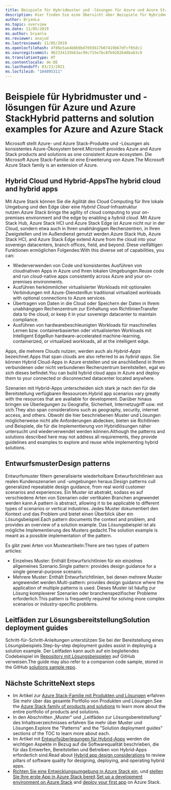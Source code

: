 ```yaml
---
title: Beispiele für Hybridmuster und -lösungen für Azure und Azure Stack Hub
description: Hier finden Sie eine Übersicht über Beispiele für Hybridmuster und -lösungen, mit denen Sie sich mit Hybridlösungen in Azure und Azure Stack Hub vertraut machen und solche Art von Lösungen erstellen können.
author: BryanLa
ms.topic: overview
ms.date: 11/05/2019
ms.author: bryanla
ms.reviewer: anajod
ms.lastreviewed: 11/05/2019
ms.openlocfilehash: 4f86e5ae4b8b9bd7693617b07419b67dfcf05dc1
ms.sourcegitcommit: 962334135b63ac99c715e7bc8fb9282648ba63c9
ms.translationtype: HT
ms.contentlocale: de-DE
ms.lasthandoff: 03/23/2021
ms.locfileid: "104895311"
---
```

# <a name="hybrid-patterns-and-solution-examples-for-azure-and-azure-stack"></a><span data-ttu-id="3c064-103">Beispiele für Hybridmuster und -lösungen für Azure und Azure Stack</span><span class="sxs-lookup"><span data-stu-id="3c064-103">Hybrid patterns and solution examples for Azure and Azure Stack</span></span>

<span data-ttu-id="3c064-104">Microsoft stellt Azure- und Azure Stack-Produkte und -Lösungen als konsistentes Azure-Ökosystem bereit.</span><span class="sxs-lookup"><span data-stu-id="3c064-104">Microsoft provides Azure and Azure Stack products and solutions as one consistent Azure ecosystem.</span></span> <span data-ttu-id="3c064-105">Die Microsoft Azure Stack-Familie ist eine Erweiterung von Azure.</span><span class="sxs-lookup"><span data-stu-id="3c064-105">The Microsoft Azure Stack family is an extension of Azure.</span></span>

## <a name="the-hybrid-cloud-and-hybrid-apps"></a><span data-ttu-id="3c064-106">Hybrid Cloud und Hybrid-Apps</span><span class="sxs-lookup"><span data-stu-id="3c064-106">The hybrid cloud and hybrid apps</span></span>

<span data-ttu-id="3c064-107">Mit Azure Stack können Sie die Agilität des Cloud Computing für Ihre lokale Umgebung und den Edge über eine *Hybrid Cloud*-Infrastruktur nutzen.</span><span class="sxs-lookup"><span data-stu-id="3c064-107">Azure Stack brings the agility of cloud computing to your on-premises environment and the edge by enabling a *hybrid cloud*.</span></span> <span data-ttu-id="3c064-108">Mit Azure Stack Hub, Azure Stack HCI und Azure Stack Edge ist Azure nicht nur in der Cloud, sondern etwa auch in Ihren unabhängigen Rechenzentren, in Ihren Zweigstellen und im Außendienst genutzt werden.</span><span class="sxs-lookup"><span data-stu-id="3c064-108">Azure Stack Hub, Azure Stack HCI, and Azure Stack Edge extend Azure from the cloud into your sovereign datacenters, branch offices, field, and beyond.</span></span> <span data-ttu-id="3c064-109">Diese vielfältigen Funktionen ermöglichen Folgendes:</span><span class="sxs-lookup"><span data-stu-id="3c064-109">With this diverse set of capabilities, you can:</span></span>

- <span data-ttu-id="3c064-110">Wiederverwenden von Code und konsistentes Ausführen von cloudnativen Apps in Azure und Ihren lokalen Umgebungen.</span><span class="sxs-lookup"><span data-stu-id="3c064-110">Reuse code and run cloud-native apps consistently across Azure and your on-premises environments.</span></span>
- <span data-ttu-id="3c064-111">Ausführen herkömmlicher virtualisierter Workloads mit optionalen Verbindungen mit Azure-Diensten</span><span class="sxs-lookup"><span data-stu-id="3c064-111">Run traditional virtualized workloads with optional connections to Azure services.</span></span>
- <span data-ttu-id="3c064-112">Übertragen von Daten in die Cloud oder Speichern der Daten in Ihrem unabhängigen Rechenzentrum zur Einhaltung von Richtlinien</span><span class="sxs-lookup"><span data-stu-id="3c064-112">Transfer data to the cloud, or keep it in your sovereign datacenter to maintain compliance.</span></span>
- <span data-ttu-id="3c064-113">Ausführen von hardwarebeschleunigten Workloads für maschinelles Lernen bzw. containerbasierten oder virtualisierten Workloads mit Intelligent Edge</span><span class="sxs-lookup"><span data-stu-id="3c064-113">Run hardware-accelerated machine-learning, containerized, or virtualized workloads, all at the intelligent edge.</span></span>

<span data-ttu-id="3c064-114">Apps, die mehrere Clouds nutzen, werden auch als *Hybrid-Apps* bezeichnet.</span><span class="sxs-lookup"><span data-stu-id="3c064-114">Apps that span clouds are also referred to as *hybrid apps*.</span></span> <span data-ttu-id="3c064-115">Sie können Hybrid Cloud-Apps in Azure erstellen und sie anschließend in Ihrem verbundenen oder nicht verbundenen Rechenzentrum bereitstellen, egal wo sich dieses befindet.</span><span class="sxs-lookup"><span data-stu-id="3c064-115">You can build hybrid cloud apps in Azure and deploy them to your connected or disconnected datacenter located anywhere.</span></span>

<span data-ttu-id="3c064-116">Szenarien mit Hybrid-Apps unterscheiden sich stark je nach den für die Bereitstellung verfügbaren Ressourcen.</span><span class="sxs-lookup"><span data-stu-id="3c064-116">Hybrid app scenarios vary greatly with the resources that are available for development.</span></span> <span data-ttu-id="3c064-117">Darüber hinaus bringen sie Überlegungen zu Geografie, Sicherheit, Internetzugriff usw. mit sich.</span><span class="sxs-lookup"><span data-stu-id="3c064-117">They also span considerations such as geography, security, internet access, and others.</span></span> <span data-ttu-id="3c064-118">Obwohl die hier beschriebenen Muster und Lösungen möglicherweise nicht alle Anforderungen abdecken, bieten sie Richtlinien und Beispiele, die für die Implementierung von Hybridlösungen näher untersucht und wiederverwendet werden können.</span><span class="sxs-lookup"><span data-stu-id="3c064-118">Although the patterns and solutions described here may not address all requirements, they provide guidelines and examples to explore and reuse while implementing hybrid solutions.</span></span>

## <a name="design-patterns"></a><span data-ttu-id="3c064-119">Entwurfsmuster</span><span class="sxs-lookup"><span data-stu-id="3c064-119">Design patterns</span></span>

<span data-ttu-id="3c064-120">Entwurfsmuster filtern generalisierte wiederholbare Entwurfsrichtlinien aus realen Kundenszenarien und -umgebungen heraus.</span><span class="sxs-lookup"><span data-stu-id="3c064-120">Design patterns cull generalized repeatable design guidance, from real world customer scenarios and experiences.</span></span> <span data-ttu-id="3c064-121">Ein Muster ist abstrakt, sodass es auf verschiedene Arten von Szenarien oder vertikalen Branchen angewendet werden kann.</span><span class="sxs-lookup"><span data-stu-id="3c064-121">A pattern is abstract, allowing it to be applicable to different types of scenarios or vertical industries.</span></span> <span data-ttu-id="3c064-122">Jedes Muster dokumentiert den Kontext und das Problem und bietet einen Überblick über ein Lösungsbeispiel.</span><span class="sxs-lookup"><span data-stu-id="3c064-122">Each pattern documents the context and problem, and provides an overview of a solution example.</span></span> <span data-ttu-id="3c064-123">Das Lösungsbeispiel ist als mögliche Implementierung des Musters gedacht.</span><span class="sxs-lookup"><span data-stu-id="3c064-123">The solution example is meant as a possible implementation of the pattern.</span></span>

<span data-ttu-id="3c064-124">Es gibt zwei Arten von Musterartikeln:</span><span class="sxs-lookup"><span data-stu-id="3c064-124">There are two types of pattern articles:</span></span>

- <span data-ttu-id="3c064-125">Einzelnes Muster: Enthält Entwurfsrichtlinien für ein einzelnes allgemeines Szenario.</span><span class="sxs-lookup"><span data-stu-id="3c064-125">Single pattern: provides design guidance for a single general-purpose scenario.</span></span>
- <span data-ttu-id="3c064-126">Mehrere Muster: Enthält Entwurfsrichtlinien, bei denen mehrere Muster angewendet werden.</span><span class="sxs-lookup"><span data-stu-id="3c064-126">Multi-pattern: provides design guidance where the application of multiple patterns is used.</span></span> <span data-ttu-id="3c064-127">Dieses Muster ist häufig zur Lösung komplexerer Szenarien oder branchenspezifischer Probleme erforderlich.</span><span class="sxs-lookup"><span data-stu-id="3c064-127">This pattern is frequently required for solving more complex scenarios or industry-specific problems.</span></span>

## <a name="solution-deployment-guides"></a><span data-ttu-id="3c064-128">Leitfäden zur Lösungsbereitstellung</span><span class="sxs-lookup"><span data-stu-id="3c064-128">Solution deployment guides</span></span>

<span data-ttu-id="3c064-129">Schritt-für-Schritt-Anleitungen unterstützen Sie bei der Bereitstellung eines Lösungsbeispiels.</span><span class="sxs-lookup"><span data-stu-id="3c064-129">Step-by-step deployment guides assist in deploying a solution example.</span></span> <span data-ttu-id="3c064-130">Der Leitfaden kann auch auf ein begleitendes Codebeispiel im [Repository mit Lösungsbeispielen](https://github.com/Azure-Samples/azure-intelligent-edge-patterns) auf GitHub verweisen.</span><span class="sxs-lookup"><span data-stu-id="3c064-130">The guide may also refer to a companion code sample, stored in the GitHub [solutions sample repo](https://github.com/Azure-Samples/azure-intelligent-edge-patterns).</span></span>

## <a name="next-steps"></a><span data-ttu-id="3c064-131">Nächste Schritte</span><span class="sxs-lookup"><span data-stu-id="3c064-131">Next steps</span></span>

- <span data-ttu-id="3c064-132">Im Artikel zur [Azure Stack-Familie mit Produkten und Lösungen](/azure-stack) erfahren Sie mehr über das gesamte Portfolio von Produkten und Lösungen.</span><span class="sxs-lookup"><span data-stu-id="3c064-132">See the [Azure Stack family of products and solutions](/azure-stack) to learn more about the entire portfolio of products and solutions.</span></span>
- <span data-ttu-id="3c064-133">In den Abschnitten „Muster“ und „Leitfäden zur Lösungsbereitstellung“ des Inhaltsverzeichnisses erfahren Sie mehr über Muster und Lösungen.</span><span class="sxs-lookup"><span data-stu-id="3c064-133">Explore the "Patterns" and the "Solution deployment guides" sections of the TOC to learn more about each.</span></span>
- <span data-ttu-id="3c064-134">Im Artikel mit [Entwurfsüberlegungen für Hybrid-Apps](overview-app-design-considerations.md) werden die wichtigen Aspekte in Bezug auf die Softwarequalität beschrieben, die für das Entwerfen, Bereitstellen und Betreiben von Hybrid-Apps erforderlich sind.</span><span class="sxs-lookup"><span data-stu-id="3c064-134">Read about [Hybrid app design considerations](overview-app-design-considerations.md) to review pillars of software quality for designing, deploying, and operating hybrid apps.</span></span>
- <span data-ttu-id="3c064-135">[Richten Sie eine Entwicklungsumgebung in Azure Stack ein](/azure-stack/user/azure-stack-dev-start), und [stellen Sie Ihre erste App in Azure Stack bereit](/azure-stack/user/azure-stack-dev-start-deploy-app).</span><span class="sxs-lookup"><span data-stu-id="3c064-135">[Set up a development environment on Azure Stack](/azure-stack/user/azure-stack-dev-start) and [deploy your first app](/azure-stack/user/azure-stack-dev-start-deploy-app) on Azure Stack.</span></span>

